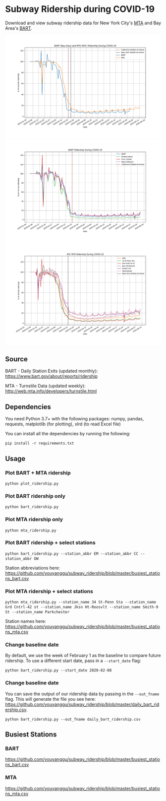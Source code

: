 # Subway Ridership during COVID-19
Download and view subway ridership data for New York City's [MTA](https://new.mta.info/) and Bay Area's [BART](https://www.bart.gov/).

![2020-06-13 BART and MTA Ridership](bart_mta_ridership.png)
![2020-06-13 BART Ridership](bart_ridership_select_stations.png)
![2020-06-13 MTA Ridership](mta_ridership_select_stations.png)

## Source

BART - Daily Station Exits (updated monthly): https://www.bart.gov/about/reports/ridership

MTA - Turnstile Data (updated weekly): http://web.mta.info/developers/turnstile.html

## Dependencies

You need Python 3.7+ with the following packages: numpy, pandas, requests, matplotlib (for plotting), xlrd (to read Excel file)

You can install all the dependencies by running the following:
```
pip install -r requirements.txt
```

## Usage

### Plot BART + MTA ridership
```
python plot_ridership.py
```
### Plot BART ridership only
```
python bart_ridership.py
```
### Plot MTA ridership only
```
python mta_ridership.py
```
### Plot BART ridership + select stations
```
python bart_ridership.py --station_abbr EM --station_abbr CC --station_abbr OW
```
Station abbreviations here: https://github.com/youyanggu/subway_ridership/blob/master/busiest_stations_bart.csv

### Plot MTA ridership + select stations
```
python mta_ridership.py --station_name 34 St-Penn Sta --station_name Grd Cntrl-42 st --station_name Jksn Ht-Roosvlt --station_name Smith-9 St --station_name Parkchester
```
Station names here: https://github.com/youyanggu/subway_ridership/blob/master/busiest_stations_mta.csv

### Change baseline date
By default, we use the week of February 1 as the baseline to compare future ridership. To use a different start date, pass in a `--start_date` flag:
```
python bart_ridership.py --start_date 2020-02-08
```
### Change baseline date
You can save the output of our ridership data by passing in the `--out_fname` flag. This will generate the file you see here: https://github.com/youyanggu/subway_ridership/blob/master/daily_bart_ridership.csv.
```
python bart_ridership.py --out_fname daily_bart_ridership.csv
```

## Busiest Stations

### BART

https://github.com/youyanggu/subway_ridership/blob/master/busiest_stations_bart.csv

### MTA

https://github.com/youyanggu/subway_ridership/blob/master/busiest_stations_mta.csv
